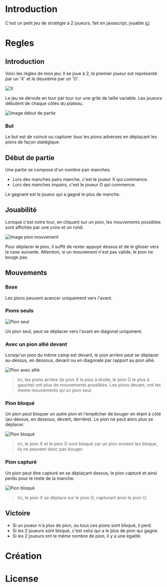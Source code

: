 # Introduction
C'est un petit jeu de stratégie à 2 joueurs, fait en javascript, jouable [ici](https://deadmall0w.github.io/Mon-jeu-Internet/)

# Regles
## Introduction
Voici les règles de mon jeu:
Il se joue à 2, le premier joueur est représenté par un 'X' et le deuxième par un 'O'.

![X](Img/Regles/players.png)

Le jeu se déroule en tour par tour sur une grile de taille variable.
Les joueurs débutent de chaque côtés du plateau.

![Image début de partie](Img/Regles/shema_debut_partie.png) 
### But
Le but est de coincé ou capturer tous les pions adverses en déplaçant les pions de façon statégique.

## Début de partie
Une partie se compose d'un nombre pair manches.
- Lors des manches pairs manche, c'est le joueur X qui commence.
- Lors des manches impairs, c'est le joueur O qui commence.

Le gagnant est le joueur qui a gagné le plus de manche.

## Jouabilité
Lorsque c'est notre tour, en cliquant sur un pion, les mouvements possibles sont affichés par une croix et un rond.

![Image pion mouvement](Img/Regles/possible_move_black.png)

Pour déplacer le pion, il suffit de rester appuyé dessus et de le glisser vers la case suivante. Attention, si un mouvement n'est pas valide, le pion ne bouge pas.

## Mouvements
### Base
Les pions peuvent avancer uniquement vers l'avant. 

### Pions seuls
![Pion seul](Img/Regles/mouvement_seul.png)

Un pion seul, peut se déplacer vers l'avant en diagonal uniqument.

### Avec un pion allié devant
Lorsqu'un pion du même camp est devant, le pion arrière peut se déplacer au-dessus, en dessous, devant ou en diagonale par rapport au pion allié.

![Pion avec allié](Img/Regles/mouvement_pion_allie2.png)

> Ici, les pions arrière (le pion X le plus à droite, le pion O le plus à gauche) ont plus de mouvements possibles.
> Les pions devant, ont les meme mouvements qu'un pion seul.

### Pion bloqué
Un pion peut bloquer un autre pion et l'empêcher de bouger en étant à côté (au-dessus, en dessous, devant, derrière). Le pion ne peut alors plus se déplacer.

![Pion bloqué](Img/Regles/pion_bloque.png)

> Ici, le pion X et le pion O sont bloqué car un pion ennemi les bloque, ils ne peuvent donc pas bouger.

### Pion capturé
Un pion peut être capturé en se déplaçant dessus, le pion capturé et ainsi perdu pour le reste de la manche.
 
![Pion bloqué](Img/Regles/pion_capture.png)

> Ici, le pion X se déplace sur le pion O, capturant ainsi le pion O.


## Victoire
- Si un joueur n'a plus de pion, ou tous ces pions sont bloqué, il perd.
- Si les 2 joueurs sont bloqué, c'est celui qui a le plus de pion qui gagne.
- Si les 2 joueurs ont le même nombre de pion, il y a une égalité.

# Création

# License


 
